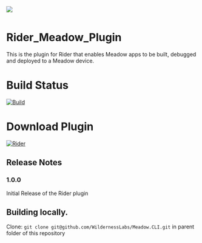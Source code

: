 <img src="Design/wildernesslabs-meadow-vscode-extension.jpg" style="margin-bottom:10px" />

# Rider_Meadow_Plugin

This is the plugin for Rider that enables Meadow apps to be built, debugged and deployed to a Meadow device.

# Build Status
[![Build](https://github.com/WildernessLabs/Rider_Meadow_Plugin/actions/workflows/main.yml/badge.svg)](https://github.com/WildernessLabs/Rider_Meadow_Plugin/actions)


# Download Plugin
[![Rider](https://img.shields.io/jetbrains/plugin/v/RiderMeadowPlugin.svg?label=RiderMeadowPlugin&colorB=0A7BBB&style=for-the-badge&logo=rider)](https://plugins.jetbrains.com/plugin/RiderMeadowPlugin)


## Release Notes

### 1.0.0

Initial Release of the Rider plugin

## Building locally.

<!-- Plugin description -->
Clone:
```git clone git@github.com/WildernessLabs/Meadow.CLI.git```
in parent folder of this repository
<!-- Plugin description end -->